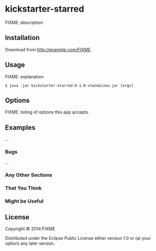 # kickstarter-starred

FIXME: description

## Installation

Download from http://example.com/FIXME.

## Usage

FIXME: explanation

    $ java -jar kickstarter-starred-0.1.0-standalone.jar [args]

## Options

FIXME: listing of options this app accepts.

## Examples

...

### Bugs

...

### Any Other Sections
### That You Think
### Might be Useful

## License

Copyright © 2014 FIXME

Distributed under the Eclipse Public License either version 1.0 or (at
your option) any later version.
